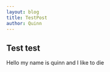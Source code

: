 ```yaml
---
layout: blog
title: TestPost
author: Quinn
---
```


## Test test

Hello my name is quinn and I like to die